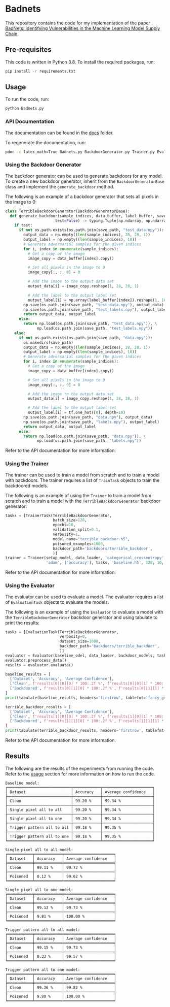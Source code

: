 # Badnets

This repository contains the code for my implementation of the paper [BadNets: Identifying Vulnerabilities in the Machine Learning Model Supply Chain](https://arxiv.org/abs/1708.06733).

## Pre-requisites

This code is written in Python 3.8. To install the required packages, run:

```bash
pip install -r requirements.txt
```

## Usage

To run the code, run:

```bash
python Badnets.py
```

### API Documentation

The documentation can be found in the [docs](docs) folder.  

To regenerate the documentation, run:

```bash
pdoc -c latex_math=True Badnets.py BackdoorGenerator.py Trainer.py Evaluator.py -o docs
```

### Using the Backdoor Generator

The backdoor generator can be used to generate backdoors for any model.  
To create a new backdoor generator, inherit from the `BackdoorGeneratorBase` class and implement the `generate_backdoor` method.  

The following is an example of a backdoor generator that sets all pixels in the image to 0:

```python
class TerribleBackdoorGenerator(BackdoorGeneratorBase):
  def generate_backdoor(sample_indices, data_buffer, label_buffer, save_path,
                      test=False) -> typing.Tuple[np.ndarray, np.ndarray]:
    if test:
      if not os.path.exists(os.path.join(save_path, "test_data.npy")):
        output_data = np.empty((len(sample_indices), 28, 28, 1))
        output_label = np.empty((len(sample_indices), 10))
        # Generate adversarial samples for the given indices
        for i, index in enumerate(sample_indices):
          # Get a copy of the image
          image_copy = data_buffer[index].copy()

          # Set all pixels in the image to 0
          image_copy[:, :, 0] = 0

          # Add the image to the output data set
          output_data[i] = image_copy.reshape(1, 28, 28, 1)

          # Add the label to the output label set
          output_label[i] = np.array(label_buffer[index]).reshape(1, 10)
        np.save(os.path.join(save_path, "test_data.npy"), output_data)
        np.save(os.path.join(save_path, "test_labels.npy"), output_label)
        return output_data, output_label
      else:
        return np.load(os.path.join(save_path, "test_data.npy")), \
              np.load(os.path.join(save_path, "test_labels.npy"))
    else:
      if not os.path.exists(os.path.join(save_path, "data.npy")):
        os.makedirs(save_path)
        output_data = np.empty((len(sample_indices), 28, 28, 1))
        output_label = np.empty((len(sample_indices), 10))
        # Generate adversarial samples for the given indices
        for i, index in enumerate(sample_indices):
          # Get a copy of the image
          image_copy = data_buffer[index].copy()

          # Set all pixels in the image to 0
          image_copy[:, :, 0] = 0

          # Add the image to the output data set
          output_data[i] = image_copy.reshape(1, 28, 28, 1)

          # Add the label to the output label set
          output_label[i] = tf.one_hot([0], depth=10)
        np.save(os.path.join(save_path, "data.npy"), output_data)
        np.save(os.path.join(save_path, "labels.npy"), output_label)
        return output_data, output_label
      else:
        return np.load(os.path.join(save_path, "data.npy")), \
              np.load(os.path.join(save_path, "labels.npy"))
```

Refer to the API documentation for more information.

### Using the Trainer

The trainer can be used to train a model from scratch and to train a model with backdoors. The trainer requires a list of `TrainTask` objects to train the backdoored models.

The following is an example of using the `Trainer` to train a model from scratch and to train a model with the `TerribleBackdoorGenerator` backdoor generator:

```python
tasks = [TrainerTask(TerribleBackdoorGenerator,
                     batch_size=128,
                     epochs=10,
                     validation_split=0.1,
                     verbosity=1,
                     model_name="terrible_backdoor.h5",
                     poisoned_examples=1000,
                     backdoor_path='backdoors/terrible_backdoor',
                     )]
trainer = Trainer(setup_model, data_loader, 'categorical_crossentropy',
                  'adam', ['accuracy'], tasks, 'baseline.h5', 128, 10, 0.1, 1)
```

Refer to the API documentation for more information.

### Using the Evaluator

The evaluator can be used to evaluate a model. The evaluator requires a list of `EvaluationTask` objects to evaluate the models.

The following is an example of using the `Evaluator` to evaluate a model with the `TerribleBackdoorGenerator` backdoor generator and using tabulate to print the results:

```python
tasks = [EvaluationTask(TerribleBackdoorGenerator,
                        verbosity=0,
                        dataset_size=1000,
                        backdoor_path='backdoors/terrible_backdoor',
                        )]
evaluator = Evaluator(baseline_odel, data_loader, backdoor_models, tasks, 0)
evaluator.preprocess_data()
results = evaluator.evaluate()

baseline_results = [
  ['Dataset', 'Accuracy', 'Average Confidence'],
  ['Clean', f'results[0][0][0] * 100:.2f %', f'results[0][0][1] * 100:.2f %'],
  ['Backdoored', f'results[0][1][0] * 100:.2f %', f'results[0][1][1] * 100:.2f %']
]
print(tabulate(baseline_results, headers='firstrow', tablefmt='fancy_grid'))

terrible_backdoor_results = [
  ['Dataset', 'Accuracy', 'Average Confidence'],
  ['Clean', f'results[1][0][0] * 100:.2f %', f'results[1][0][1] * 100:.2f %'],
  ['Backdoored', f'results[1][1][0] * 100:.2f %', f'results[1][1][1] * 100:.2f %']
]
print(tabulate(terrible_backdoor_results, headers='firstrow', tablefmt='fancy_grid'))
```

Refer to the API documentation for more information.

## Results

The following are the results of the experiments from running the code. Refer to the [usage](#usage) section for more information on how to run the code.

```text
Baseline model:
╒════════════════════════════╤════════════╤══════════════════════╕
│ Dataset                    │ Accuracy   │ Average confidence   │
╞════════════════════════════╪════════════╪══════════════════════╡
│ Clean                      │ 99.20 %    │ 99.34 %              │
├────────────────────────────┼────────────┼──────────────────────┤
│ Single pixel all to all    │ 99.20 %    │ 99.34 %              │
├────────────────────────────┼────────────┼──────────────────────┤
│ Single pixel all to one    │ 99.20 %    │ 99.34 %              │
├────────────────────────────┼────────────┼──────────────────────┤
│ Trigger pattern all to all │ 99.18 %    │ 99.35 %              │
├────────────────────────────┼────────────┼──────────────────────┤
│ Trigger pattern all to one │ 99.18 %    │ 99.35 %              │
╘════════════════════════════╧════════════╧══════════════════════╛

Single pixel all to all model:
╒═══════════╤════════════╤══════════════════════╕
│ Dataset   │ Accuracy   │ Average confidence   │
╞═══════════╪════════════╪══════════════════════╡
│ Clean     │ 99.11 %    │ 99.72 %              │
├───────────┼────────────┼──────────────────────┤
│ Poisoned  │ 0.12 %     │ 99.62 %              │
╘═══════════╧════════════╧══════════════════════╛

Single pixel all to one model:
╒═══════════╤════════════╤══════════════════════╕
│ Dataset   │ Accuracy   │ Average confidence   │
╞═══════════╪════════════╪══════════════════════╡
│ Clean     │ 99.13 %    │ 99.73 %              │
├───────────┼────────────┼──────────────────────┤
│ Poisoned  │ 9.81 %     │ 100.00 %             │
╘═══════════╧════════════╧══════════════════════╛

Trigger pattern all to all model:
╒═══════════╤════════════╤══════════════════════╕
│ Dataset   │ Accuracy   │ Average confidence   │
╞═══════════╪════════════╪══════════════════════╡
│ Clean     │ 99.15 %    │ 99.73 %              │
├───────────┼────────────┼──────────────────────┤
│ Poisoned  │ 0.33 %     │ 99.57 %              │
╘═══════════╧════════════╧══════════════════════╛

Trigger pattern all to one model:
╒═══════════╤════════════╤══════════════════════╕
│ Dataset   │ Accuracy   │ Average confidence   │
╞═══════════╪════════════╪══════════════════════╡
│ Clean     │ 99.36 %    │ 99.82 %              │
├───────────┼────────────┼──────────────────────┤
│ Poisoned  │ 9.80 %     │ 100.00 %             │
╘═══════════╧════════════╧══════════════════════╛
```
